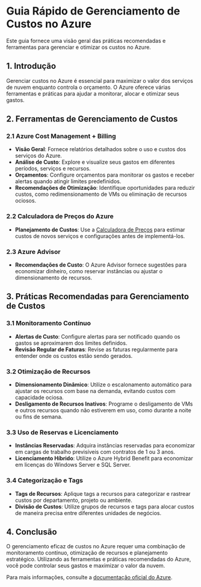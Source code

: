 # Guia Rápido de Gerenciamento de Custos no Azure

Este guia fornece uma visão geral das práticas recomendadas e ferramentas para gerenciar e otimizar os custos no Azure.

## 1. Introdução

Gerenciar custos no Azure é essencial para maximizar o valor dos serviços de nuvem enquanto controla o orçamento. O Azure oferece várias ferramentas e práticas para ajudar a monitorar, alocar e otimizar seus gastos.

## 2. Ferramentas de Gerenciamento de Custos

### 2.1 Azure Cost Management + Billing

- **Visão Geral**: Fornece relatórios detalhados sobre o uso e custos dos serviços do Azure.
- **Análise de Custo**: Explore e visualize seus gastos em diferentes períodos, serviços e recursos.
- **Orçamentos**: Configure orçamentos para monitorar os gastos e receber alertas quando atingir limites predefinidos.
- **Recomendações de Otimização**: Identifique oportunidades para reduzir custos, como redimensionamento de VMs ou eliminação de recursos ociosos.

### 2.2 Calculadora de Preços do Azure

- **Planejamento de Custos**: Use a [Calculadora de Preços](https://azure.microsoft.com/pricing/calculator/) para estimar custos de novos serviços e configurações antes de implementá-los.

### 2.3 Azure Advisor

- **Recomendações de Custo**: O Azure Advisor fornece sugestões para economizar dinheiro, como reservar instâncias ou ajustar o dimensionamento de recursos.

## 3. Práticas Recomendadas para Gerenciamento de Custos

### 3.1 Monitoramento Contínuo

- **Alertas de Custo**: Configure alertas para ser notificado quando os gastos se aproximarem dos limites definidos.
- **Revisão Regular de Faturas**: Revise as faturas regularmente para entender onde os custos estão sendo gerados.

### 3.2 Otimização de Recursos

- **Dimensionamento Dinâmico**: Utilize o escalonamento automático para ajustar os recursos com base na demanda, evitando custos com capacidade ociosa.
- **Desligamento de Recursos Inativos**: Programe o desligamento de VMs e outros recursos quando não estiverem em uso, como durante a noite ou fins de semana.

### 3.3 Uso de Reservas e Licenciamento

- **Instâncias Reservadas**: Adquira instâncias reservadas para economizar em cargas de trabalho previsíveis com contratos de 1 ou 3 anos.
- **Licenciamento Híbrido**: Utilize o Azure Hybrid Benefit para economizar em licenças do Windows Server e SQL Server.

### 3.4 Categorização e Tags

- **Tags de Recursos**: Aplique tags a recursos para categorizar e rastrear custos por departamento, projeto ou ambiente.
- **Divisão de Custos**: Utilize grupos de recursos e tags para alocar custos de maneira precisa entre diferentes unidades de negócios.

## 4. Conclusão

O gerenciamento eficaz de custos no Azure requer uma combinação de monitoramento contínuo, otimização de recursos e planejamento estratégico. Utilizando as ferramentas e práticas recomendadas do Azure, você pode controlar seus gastos e maximizar o valor da nuvem.

Para mais informações, consulte a [documentação oficial do Azure](https://docs.microsoft.com/azure/cost-management-billing/).